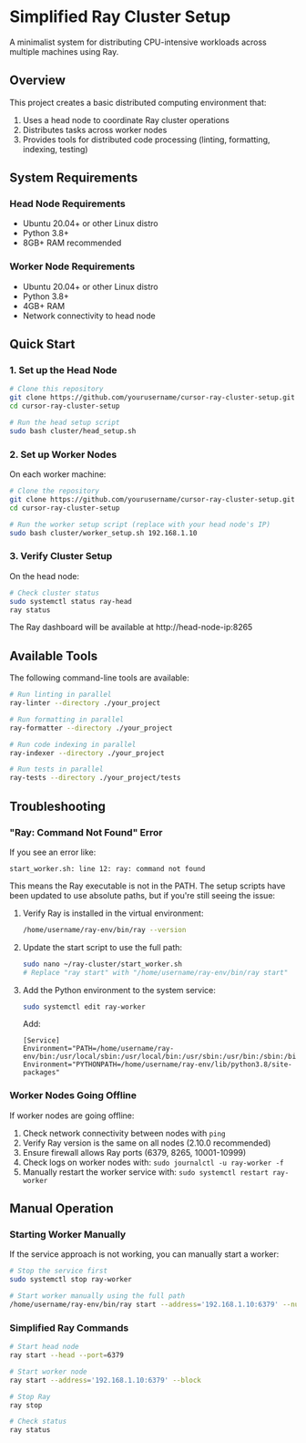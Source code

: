 # Simplified Ray Cluster Setup

A minimalist system for distributing CPU-intensive workloads across multiple machines using Ray.

## Overview

This project creates a basic distributed computing environment that:

1. Uses a head node to coordinate Ray cluster operations
2. Distributes tasks across worker nodes
3. Provides tools for distributed code processing (linting, formatting, indexing, testing)

## System Requirements

### Head Node Requirements
- Ubuntu 20.04+ or other Linux distro
- Python 3.8+
- 8GB+ RAM recommended

### Worker Node Requirements
- Ubuntu 20.04+ or other Linux distro
- Python 3.8+
- 4GB+ RAM
- Network connectivity to head node

## Quick Start

### 1. Set up the Head Node

```bash
# Clone this repository
git clone https://github.com/yourusername/cursor-ray-cluster-setup.git
cd cursor-ray-cluster-setup

# Run the head setup script
sudo bash cluster/head_setup.sh
```

### 2. Set up Worker Nodes

On each worker machine:

```bash
# Clone the repository
git clone https://github.com/yourusername/cursor-ray-cluster-setup.git
cd cursor-ray-cluster-setup

# Run the worker setup script (replace with your head node's IP)
sudo bash cluster/worker_setup.sh 192.168.1.10
```

### 3. Verify Cluster Setup

On the head node:

```bash
# Check cluster status
sudo systemctl status ray-head
ray status
```

The Ray dashboard will be available at http://head-node-ip:8265

## Available Tools

The following command-line tools are available:

```bash
# Run linting in parallel
ray-linter --directory ./your_project

# Run formatting in parallel
ray-formatter --directory ./your_project

# Run code indexing in parallel
ray-indexer --directory ./your_project

# Run tests in parallel
ray-tests --directory ./your_project/tests
```

## Troubleshooting

### "Ray: Command Not Found" Error

If you see an error like:
```
start_worker.sh: line 12: ray: command not found
```

This means the Ray executable is not in the PATH. The setup scripts have been updated to use absolute paths, but if you're still seeing the issue:

1. Verify Ray is installed in the virtual environment:
   ```bash
   /home/username/ray-env/bin/ray --version
   ```

2. Update the start script to use the full path:
   ```bash
   sudo nano ~/ray-cluster/start_worker.sh
   # Replace "ray start" with "/home/username/ray-env/bin/ray start"
   ```

3. Add the Python environment to the system service:
   ```bash
   sudo systemctl edit ray-worker
   ```
   
   Add:
   ```
   [Service]
   Environment="PATH=/home/username/ray-env/bin:/usr/local/sbin:/usr/local/bin:/usr/sbin:/usr/bin:/sbin:/bin"
   Environment="PYTHONPATH=/home/username/ray-env/lib/python3.8/site-packages"
   ```

### Worker Nodes Going Offline

If worker nodes are going offline:

1. Check network connectivity between nodes with `ping`
2. Verify Ray version is the same on all nodes (2.10.0 recommended)
3. Ensure firewall allows Ray ports (6379, 8265, 10001-10999)
4. Check logs on worker nodes with: `sudo journalctl -u ray-worker -f`
5. Manually restart the worker service with: `sudo systemctl restart ray-worker`

## Manual Operation

### Starting Worker Manually

If the service approach is not working, you can manually start a worker:

```bash
# Stop the service first
sudo systemctl stop ray-worker

# Start worker manually using the full path
/home/username/ray-env/bin/ray start --address='192.168.1.10:6379' --num-cpus=4 --block
```

### Simplified Ray Commands

```bash
# Start head node
ray start --head --port=6379

# Start worker node
ray start --address='192.168.1.10:6379' --block

# Stop Ray
ray stop

# Check status
ray status
```